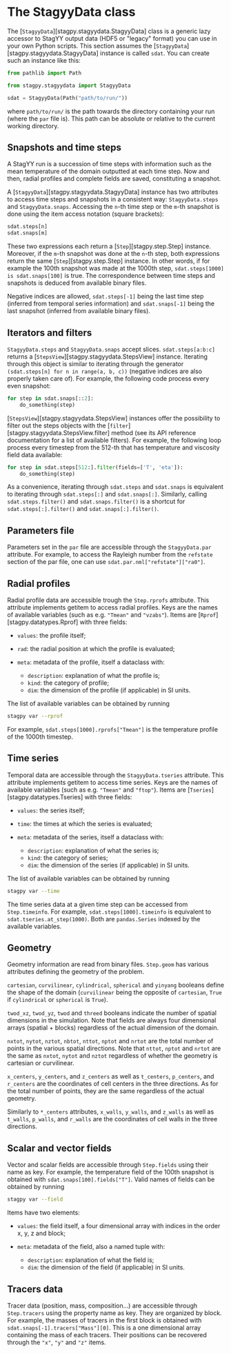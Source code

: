 The StagyyData class
====================

The [`StagyyData`][stagpy.stagyydata.StagyyData] class is a generic lazy accessor to
StagYY output data (HDF5 or "legacy" format) you can use in your own Python
scripts. This section assumes the [`StagyyData`][stagpy.stagyydata.StagyyData]
instance is called `sdat`. You can create such an instance like this:

```py
from pathlib import Path

from stagpy.stagyydata import StagyyData

sdat = StagyyData(Path("path/to/run/"))
```

where `path/to/run/` is the path towards the directory containing your run
(where the `par` file is). This path can be absolute or relative to the
current working directory.

Snapshots and time steps
------------------------

A StagYY run is a succession of time steps with information such as the mean
temperature of the domain outputted at each time step. Now and then, radial
profiles and complete fields are saved, constituting a snapshot.

A [`StagyyData`][stagpy.stagyydata.StagyyData] instance has two attributes to
access time steps and snapshots in a consistent way: `StagyyData.steps` and
`StagyyData.snaps`. Accessing the `n`-th time step or the `m`-th snapshot is
done using the item access notation (square brackets):

```py
sdat.steps[n]
sdat.snaps[m]
```

These two expressions each return a [`Step`][stagpy.step.Step] instance.
Moreover, if the `m`-th snapshot was done at the `n`-th step, both
expressions return the same [`Step`][stagpy.step.Step] instance. In
other words, if for example the 100th snapshot was made at the 1000th step,
`sdat.steps[1000] is sdat.snaps[100]` is true.  The correspondence between
time steps and snapshots is deduced from available binary files.

Negative indices are allowed, `sdat.steps[-1]` being the last time step
(inferred from temporal series information) and `sdat.snaps[-1]` being the
last snapshot (inferred from available binary files).

Iterators and filters
---------------------

`StagyyData.steps` and `StagyyData.snaps` accept slices.
`sdat.steps[a:b:c]` returns a [`StepsView`][stagpy.stagyydata.StepsView]
instance. Iterating through this object is similar to iterating through the
generator `(sdat.steps[n] for n in range(a, b, c))` (negative indices are
also properly taken care of). For example, the following code process every
even snapshot:

```py
for step in sdat.snaps[::2]:
    do_something(step)
```

[`StepsView`][stagpy.stagyydata.StepsView] instances offer the possibility to
filter out the steps objects with the
[`filter`][stagpy.stagyydata.StepsView.filter] method (see its API reference
documentation for a list of available filters). For example, the following loop
process every timestep from the 512-th that has temperature and viscosity field
data available:

```py
for step in sdat.steps[512:].filter(fields=['T', 'eta']):
    do_something(step)
```

As a convenience, iterating through `sdat.steps` and `sdat.snaps` is equivalent
to iterating through `sdat.steps[:]` and `sdat.snaps[:]`. Similarly, calling
`sdat.steps.filter()` and `sdat.snaps.filter()` is a shortcut for
`sdat.steps[:].filter()` and `sdat.snaps[:].filter()`.

Parameters file
---------------

Parameters set in the `par` file are accessible through the `StagyyData.par`
attribute. For example, to access the Rayleigh number from the `refstate`
section of the par file, one can use `sdat.par.nml["refstate"]["ra0"]`.

Radial profiles
---------------

Radial profile data are accessible trough the `Step.rprofs` attribute. This
attribute implements getitem to access radial profiles.  Keys are the names of
available variables (such as e.g. `"Tmean"` and `"vzabs"`). Items are
[`Rprof`][stagpy.datatypes.Rprof] with three fields:

- `values`: the profile itself;
- `rad`: the radial position at which the profile is evaluated;
- `meta`: metadata of the profile, itself a dataclass with:

    - `description`: explanation of what the profile is;
    - `kind`: the category of profile;
    - `dim`: the dimension of the profile (if applicable) in SI units.

The list of available variables can be obtained by running

```sh title="shell"
stagpy var --rprof
```

For example, `sdat.steps[1000].rprofs["Tmean"]` is the temperature profile of
the 1000th timestep.

Time series
-----------

Temporal data are accessible through the `StagyyData.tseries` attribute. This
attribute implements getitem to access time series.  Keys are the names of
available variables (such as e.g. `"Tmean"` and `"ftop"`).  Items are
[`Tseries`][stagpy.datatypes.Tseries] with three fields:

- `values`: the series itself;
- `time`: the times at which the series is evaluated;
- `meta`: metadata of the series, itself a dataclass with:

    - `description`: explanation of what the series is;
    - `kind`: the category of series;
    - `dim`: the dimension of the series (if applicable) in SI units.

The list of available variables can be obtained by running

```sh title="shell"
stagpy var --time
```

The time series data at a given time step can be accessed from `Step.timeinfo`.
For example, `sdat.steps[1000].timeinfo` is equivalent to
`sdat.tseries.at_step(1000)`. Both are `pandas.Series` indexed by the available
variables.


Geometry
--------

Geometry information are read from binary files. `Step.geom` has various
attributes defining the geometry of the problem.

`cartesian`, `curvilinear`, `cylindrical`, `spherical` and `yinyang` booleans
define the shape of the domain (`curvilinear` being the opposite of
`cartesian`, `True` if `cylindrical` or `spherical` is `True`).

`twod_xz`, `twod_yz`, `twod` and `threed` booleans indicate the number of
spatial dimensions in the simulation. Note that fields are always four
dimensional arrays (spatial + blocks) regardless of the actual dimension of the
domain.

`nxtot`, `nytot`, `nztot`, `nbtot`, `nttot`, `nptot` and `nrtot` are the total
number of points in the various spatial directions. Note that `nttot`, `nptot`
and `nrtot` are the same as `nxtot`, `nytot` and `nztot` regardless of whether
the geometry is cartesian or curvilinear.

`x_centers`, `y_centers`, and `z_centers` as well as `t_centers`, `p_centers`,
and `r_centers` are the coordinates of cell centers in the three directions.
As for the total number of points, they are the same regardless of the actual
geometry.

Similarly to `*_centers` attributes, `x_walls`, `y_walls`, and `z_walls` as
well as `t_walls`, `p_walls`, and `r_walls` are the coordinates of cell walls
in the three directions.

Scalar and vector fields
------------------------

Vector and scalar fields are accessible through `Step.fields` using their name
as key. For example, the temperature field of the 100th snapshot is obtained
with `sdat.snaps[100].fields["T"]`.  Valid names of fields can be obtained by
running

```sh title="shell"
stagpy var --field
```

Items have two elements:

- `values`: the field itself, a four dimensional array with indices in
  the order x, y, z and block;
- `meta`: metadata of the field, also a named tuple with:

    - `description`: explanation of what the field is;
    - `dim`: the dimension of the field (if applicable) in SI units.

Tracers data
------------

Tracer data (position, mass, composition...) are accessible through
`Step.tracers` using the property name as key.  They are organized by block.
For example, the masses of tracers in the first block is obtained with
`sdat.snaps[-1].tracers["Mass"][0]`. This is a one dimensional array containing
the mass of each tracers. Their positions can be recovered through the `"x"`,
`"y"` and `"z"` items.
